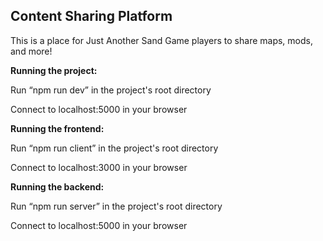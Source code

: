 ## Content Sharing Platform

This is a place for Just Another Sand Game players to share maps, mods, and more!

**Running the project:**

Run “npm run dev” in the project's root directory

Connect to localhost:5000 in your browser

**Running the frontend:**

Run “npm run client” in the project's root directory

Connect to localhost:3000 in your browser

**Running the backend:**

Run “npm run server” in the project's root directory

Connect to localhost:5000 in your browser

